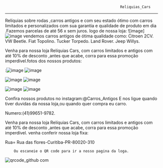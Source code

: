                                                          Reliquias_Cars
-------------------------------------------------------------------------------------------------------------------------------------------------------

Relíquias sobre rodas ,carros antigos e com seu estado ótimo com carros limitados e personalizados com sua garantia e qualidade de produto em dia .Fazemos parcelas de até 56 x sem juros.
logo de nossa loja:   ![image]![image](https://user-images.githubusercontent.com/113630318/200843836-8a26ff26-dbb8-41a7-9f1a-8a373d442fec.png)
vendemos carros antigos de ótima qualidade como:
Citroen 2CV.
VW Beetle.
Fiat Topolino.
Tucker Torpedo.
Land Rover.
Jeep Willys.

Venha para nossa loja Relíquias Cars, com carros limitados e antigos com até 10% de desconto ,antes que acabe, corra para essa promoção imperdível.fotos dos nossos produtos:


:![image](https://user-images.githubusercontent.com/113630318/194380213-6c0ebd15-46b6-493c-bfac-7dbff7699d23.png)
![image](https://user-images.githubusercontent.com/113630318/194380253-644c5e83-ba3d-439c-8331-3f7428e30bf0.png) 

![image](https://user-images.githubusercontent.com/113630318/194380273-5d5f5a70-5ba8-4457-b12b-11251d685066.png)
![image](https://user-images.githubusercontent.com/113630318/194380295-4cda374f-e850-4092-a62a-1a8bee2ee26b.png)

![image](https://user-images.githubusercontent.com/113630318/194380317-b603d560-ceca-4c08-9af7-7e031d7530c4.png)
![image](https://user-images.githubusercontent.com/113630318/194380344-cd20c762-bd03-4bdf-bacb-d72db99a5db2.png)

Confira nossos produtos no instagram:@Carros_Antigos E nos ligue quando tiver duvidas da nossa loja,ou quando quer compra eu carro. 

Numero:(41)99651-9782.

Venha para nossa loja Relíquias Cars, com carros limitados e antigos com até 10% de desconto ,antes que acabe, corra para essa promoção imperdível. venha conferir nossa loja fixa:

Rua= Rua das flores-Curitiba-PR-80020-310 




        Ou escaneie o QR code para ir a nosso pagina da loga.
 ![qrcode_github com](https://user-images.githubusercontent.com/113630318/202513027-2a8ea27d-edd6-42b3-be48-cd581a136871.png)
